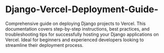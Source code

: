 # Django-Vercel-Deployment-Guide-
Comprehensive guide on deploying Django projects to Vercel. This documentation covers step-by-step instructions, best practices, and troubleshooting tips for successfully hosting your Django applications on Vercel. Ideal for beginners and experienced developers looking to streamline their deployment process.
